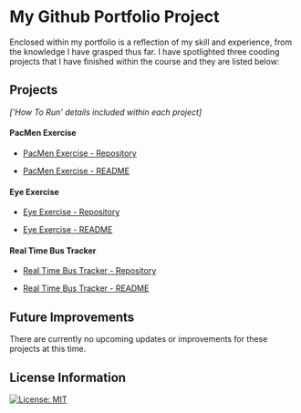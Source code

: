 # My Github Portfolio Project
Enclosed within my portfolio is a reflection of my skill and experience, from the knowledge I have grasped thus far. I have spotlighted three cooding projects that I have finished within the course and they are listed below:

## Projects ##
_['How To Run' details included within each project]_

#### PacMen Exercise ####

* [PacMen Exercise - Repository](https://gbmurphyyy.github.io/PacMen.html)

* [PacMen Exercise - README](https://github.com/gbmurphyyy/PacMenExercise)


#### Eye Exercise ####

* [Eye Exercise - Repository](https://gbmurphyyy.github.io/Eyesss.html)

* [Eye Exercise - README](https://github.com/gbmurphyyy/EyeExercise)


#### Real Time Bus Tracker ####

* [Real Time Bus Tracker - Repository](https://gbmurphyyy.github.io/BusTracker.html)

* [Real Time Bus Tracker - README](https://github.com/gbmurphyyy/RealTimeBusTracker)


## Future Improvements ##
There are currently no upcoming updates or improvements for these projects at this time.

## License Information ##
[![License: MIT](https://img.shields.io/badge/License-MIT-yellow.svg)](https://opensource.org/licenses/MIT)

